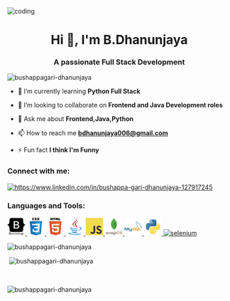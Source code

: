 
<img alt="coding" width="100%" style="height:350px;object-fit:cover;" src="https://static.wixstatic.com/media/b313a9_89ebec0c5f384c65a9551f0c1ec18ca9~mv2.gif" /> 
<h1 align="center">Hi 👋, I'm B.Dhanunjaya</h1>
<h3 align="center">A passionate Full Stack Development</h3>



<p align="left"> <img src="https://komarev.com/ghpvc/?username=bushappagari-dhanunjaya&label=Profile%20views&color=0e75b6&style=flat" alt="bushappagari-dhanunjaya" /> </p>

- 🌱 I’m currently learning **Python Full Stack**

- 👯 I’m looking to collaborate on **Frontend and Java Development roles**

- 💬 Ask me about **Frontend,Java,Python**

- 📫 How to reach me **bdhanunjaya006@gmail.com**

 - ⚡ Fun fact **I think I'm Funny**

<h3 align="left">Connect with me:</h3>
<p align="left">
<a href="https://linkedin.com/in/https://www.linkedin.com/in/bushappa-gari-dhanunjaya-127917245" target="blank"><img align="center" src="https://raw.githubusercontent.com/rahuldkjain/github-profile-readme-generator/master/src/images/icons/Social/linked-in-alt.svg" alt="https://www.linkedin.com/in/bushappa-gari-dhanunjaya-127917245" height="30" width="40" /></a>
</p>

<h3 align="left">Languages and Tools:</h3>
<p align="left"> <a href="https://getbootstrap.com" target="_blank" rel="noreferrer"> <img src="https://raw.githubusercontent.com/devicons/devicon/master/icons/bootstrap/bootstrap-plain-wordmark.svg" alt="bootstrap" width="40" height="40"/> </a> <a href="https://www.w3schools.com/css/" target="_blank" rel="noreferrer"> <img src="https://raw.githubusercontent.com/devicons/devicon/master/icons/css3/css3-original-wordmark.svg" alt="css3" width="40" height="40"/> </a> <a href="https://www.w3.org/html/" target="_blank" rel="noreferrer"> <img src="https://raw.githubusercontent.com/devicons/devicon/master/icons/html5/html5-original-wordmark.svg" alt="html5" width="40" height="40"/> </a> <a href="https://www.java.com" target="_blank" rel="noreferrer"> <img src="https://raw.githubusercontent.com/devicons/devicon/master/icons/java/java-original.svg" alt="java" width="40" height="40"/> </a> <a href="https://developer.mozilla.org/en-US/docs/Web/JavaScript" target="_blank" rel="noreferrer"> <img src="https://raw.githubusercontent.com/devicons/devicon/master/icons/javascript/javascript-original.svg" alt="javascript" width="40" height="40"/> </a> <a href="https://www.mongodb.com/" target="_blank" rel="noreferrer"> <img src="https://raw.githubusercontent.com/devicons/devicon/master/icons/mongodb/mongodb-original-wordmark.svg" alt="mongodb" width="40" height="40"/> </a> <a href="https://www.mysql.com/" target="_blank" rel="noreferrer"> <img src="https://raw.githubusercontent.com/devicons/devicon/master/icons/mysql/mysql-original-wordmark.svg" alt="mysql" width="40" height="40"/> </a> <a href="https://www.python.org" target="_blank" rel="noreferrer"> <img src="https://raw.githubusercontent.com/devicons/devicon/master/icons/python/python-original.svg" alt="python" width="40" height="40"/> </a> <a href="https://www.selenium.dev" target="_blank" rel="noreferrer"> <img src="https://raw.githubusercontent.com/detain/svg-logos/780f25886640cef088af994181646db2f6b1a3f8/svg/selenium-logo.svg" alt="selenium" width="40" height="40"/> </a> </p>

<p><img align="left" src="https://github-readme-stats.vercel.app/api/top-langs?username=bushappagari-dhanunjaya&show_icons=true&locale=en&layout=compact" alt="bushappagari-dhanunjaya" /></p> <br>

<p>&nbsp;<img align="center" src="https://github-readme-stats.vercel.app/api?username=bushappagari-dhanunjaya&show_icons=true&locale=en" alt="bushappagari-dhanunjaya" /></p><br>

<p><img align="center" src="https://github-readme-streak-stats.herokuapp.com/?user=bushappagari-dhanunjaya&" alt="bushappagari-dhanunjaya" /></p>
